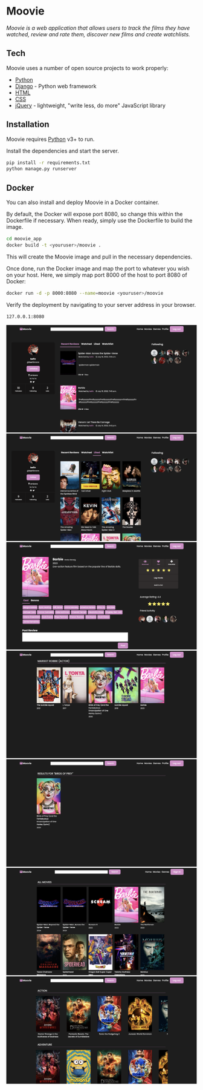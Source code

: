  # Moovie
_Moovie is a web application that allows users to track the films they have watched, review and rate them, discover new films and create watchlists._

## Tech

Moovie uses a number of open source projects to work properly:

- [Python] 
- [Django] - Python web framework
- [HTML] 
- [CSS] 
- [jQuery] - lightweight, "write less, do more" JavaScript library

## Installation

Moovie requires [Python] v3+ to run.

Install the dependencies and start the server.

```sh
pip install -r requirements.txt
python manage.py runserver
```

## Docker

You can also install and deploy Moovie in a Docker container.

By default, the Docker will expose port 8080, so change this within the
Dockerfile if necessary. When ready, simply use the Dockerfile to
build the image.

```sh
cd moovie_app
docker build -t <youruser>/moovie .
```

This will create the Moovie image and pull in the necessary dependencies.

Once done, run the Docker image and map the port to whatever you wish on
your host. Here, we simply map port 8000 of the host to port 8080 of Docker:

```sh
docker run -d -p 8000:8080 --name=moovie <youruser>/moovie
```

Verify the deployment by navigating to your server address in your browser.

```sh
127.0.0.1:8080
```
![pic1](screenshots/moovie_4.png)
![pic2](screenshots/moovie_6.png)
![pic3](screenshots/moovie_5.png)
![pic4](screenshots/moovie_3.png)
![pic5](screenshots/moovie_1.png)
![pic6](screenshots/moovie_7.png)
![pic7](screenshots/moovie_2.png)

[//]: # (These are reference links used in the body of this note and get stripped out when the markdown processor does its job.)

   [Python]: <https://www.python.org>
   [Django]: <https://www.djangoproject.com>
   [HTML]: <https://html.com>
   [CSS]: <https://en.wikipedia.org/wiki/CSS>
   [jQuery]: <http://jquery.com>

